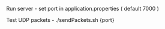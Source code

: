 Run server - set port in application.properties ( default 7000 )

Test UDP packets  - ./sendPackets.sh {port}
